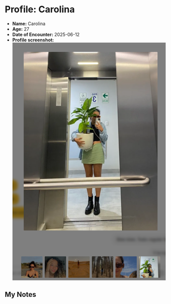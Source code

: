 # Profile: Carolina

- **Name:** Carolina
- **Age:** 27
- **Date of Encounter:** 2025-06-12
- **Profile screenshot:** ![profile](../images/carolina_2025-06-12.jpg)

## My Notes


